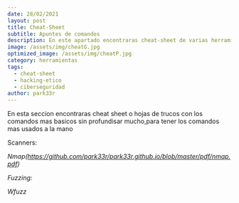 ```yaml
---
date: 28/02/2021
layout: post
title: Cheat-Sheet
subtitle: Apuntes de comandos
description: En este apartado encontraras cheat-sheet de varias herramientas
image: /assets/img/cheatG.jpg
optimized_image: /assets/img/cheatP.jpg
category: herramientas
tags:
  - cheat-sheet
  - hacking-etico
  - ciberseguridad
author: park33r
---
```

En esta seccion encontraras cheat sheet o hojas de trucos con los comandos mas basicos sin profundisar mucho,para tener los comandos mas usados a la mano

<string>Scanners:  

  <em>Nmap(https://github.com/park33r/park33r.github.io/blob/master/pdf/nmap.pdf)<br>

<string>Fuzzing:<br>

  <em>Wfuzz  
  
    
  
  
  


